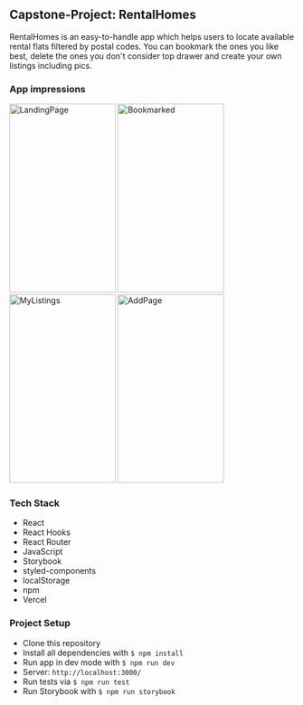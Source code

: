 ## Capstone-Project: RentalHomes

RentalHomes is an easy-to-handle app which helps users to locate available rental flats filtered by postal codes.
You can bookmark the ones you like best, delete the ones you don't consider top drawer and create your own listings including pics.

### App impressions
<div style="display:flex, gap: 10px;">
<img src="https://user-images.githubusercontent.com/98734377/165269325-24c7b02c-c2ba-495f-b83e-a16c134c112c.png" alt="LandingPage" width="187.5" height="333.5">

<img src ="https://user-images.githubusercontent.com/98734377/165269418-48fa727e-d8cb-4ec7-b791-16102835c6c5.png" alt="Bookmarked" width="187.5" height="333.5">

<img src ="https://user-images.githubusercontent.com/98734377/165269497-39fa3fe0-5ea4-4b34-a018-21d50f71d971.png" alt="MyListings" width="187.5" height="333.5">
  
 <img src ="https://user-images.githubusercontent.com/98734377/165272282-3ad82690-46cb-4c6a-9936-24fe842829a0.png" alt="AddPage" width="187.5" height="333.5">
  
  <div>

### Tech Stack

- React
- React Hooks
- React Router
- JavaScript
- Storybook
- styled-components
- localStorage
- npm
- Vercel

### Project Setup

- Clone this repository
- Install all dependencies with `$ npm install`
- Run app in dev mode with `$ npm run dev`
- Server: `http://localhost:3000/`
- Run tests via `$ npm run test`
- Run Storybook with `$ npm run storybook`

